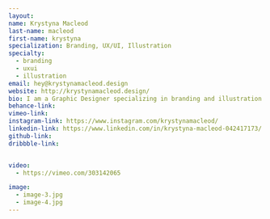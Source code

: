 ```yaml
---
layout:
name: Krystyna Macleod
last-name: macleod
first-name: krystyna
specialization: Branding, UX/UI, Illustration
specialty:
  - branding
  - uxui
  - illustration
email: hey@krystynamacleod.design
website: http://krystynamacleod.design/
bio: I am a Graphic Designer specializing in branding and illustration. I'm not afraid to learn something new to expand my skills.
behance-link:
vimeo-link:
instagram-link: https://www.instagram.com/krystynamacleod/
linkedin-link: https://www.linkedin.com/in/krystyna-macleod-042417173/
github-link:
dribbble-link:


video:
  - https://vimeo.com/303142065

image:
  - image-3.jpg
  - image-4.jpg
---
```

